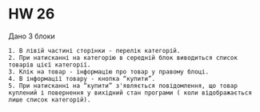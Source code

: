 # HW 26
Дано 3 блоки

    1. В лівій частині сторінки - перелік категорій.
    2. При натисканні на категорію в середній блок виводиться список товарів цієї категорії.
    3. Клік на товар - інформацію про товар у правому блоці.
    4. В інформації товару - кнопка “купити”.
    5. При натисканні на “купити” з'являється повідомлення, що товар куплений і повернення у вихідний стан програми ( коли відображається лише список категорій).